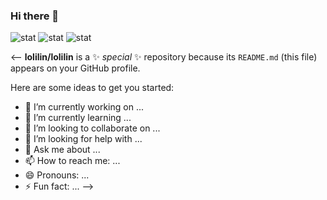 ### Hi there 👋
![stat](https://github-readme-stats.vercel.app/api?username=lolilin&show_icons=true&bg_color=DEG,ffd1fc,fad0c6&text_color=e688ac&title_color=f04888&icon_color=f04888)
![stat](https://github-readme-stats.vercel.app/api?username=lolilin&show_icons=true&theme=buefy)
![stat](https://github-readme-stats.vercel.app/api/top-langs/?username=lolilin&theme=buefy&hide=ren%27py%2chtml&layout=compact)

<--
**lolilin/lolilin** is a ✨ _special_ ✨ repository because its `README.md` (this file) appears on your GitHub profile.

Here are some ideas to get you started:

- 🔭 I’m currently working on ...
- 🌱 I’m currently learning ...
- 👯 I’m looking to collaborate on ...
- 🤔 I’m looking for help with ...
- 💬 Ask me about ...
- 📫 How to reach me: ...
- 😄 Pronouns: ...
- ⚡ Fun fact: ...
-->
